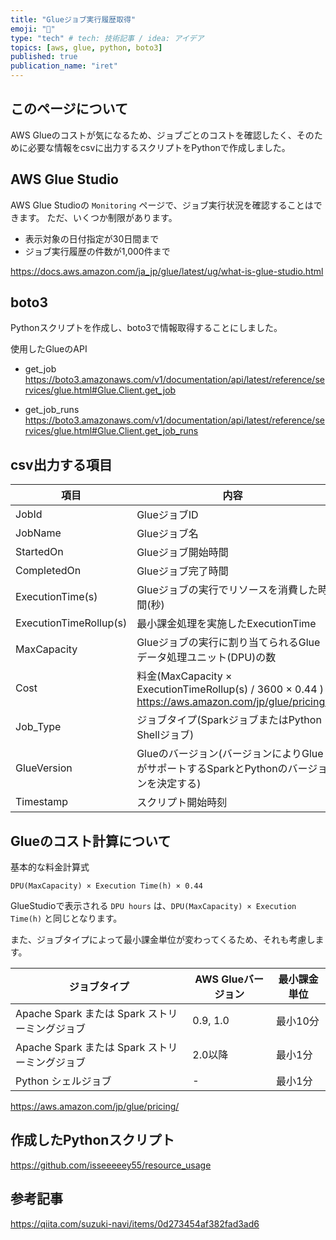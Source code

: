 ```yaml
---
title: "Glueジョブ実行履歴取得"
emoji: "🙌"
type: "tech" # tech: 技術記事 / idea: アイデア
topics: [aws, glue, python, boto3]
published: true
publication_name: "iret"
---
```


## このページについて
AWS Glueのコストが気になるため、ジョブごとのコストを確認したく、そのために必要な情報をcsvに出力するスクリプトをPythonで作成しました。

## AWS Glue Studio
AWS Glue Studioの `Monitoring` ページで、ジョブ実行状況を確認することはできます。
ただ、いくつか制限があります。

- 表示対象の日付指定が30日間まで
- ジョブ実行履歴の件数が1,000件まで

https://docs.aws.amazon.com/ja_jp/glue/latest/ug/what-is-glue-studio.html

## boto3
Pythonスクリプトを作成し、boto3で情報取得することにしました。

使用したGlueのAPI

- get_job
https://boto3.amazonaws.com/v1/documentation/api/latest/reference/services/glue.html#Glue.Client.get_job

- get_job_runs
https://boto3.amazonaws.com/v1/documentation/api/latest/reference/services/glue.html#Glue.Client.get_job_runs

## csv出力する項目

| 項目 | 内容 |
| ---------------------- | -------------------------------------------------------------------------------------------- |
| JobId | GlueジョブID |
| JobName | Glueジョブ名 |
| StartedOn | Glueジョブ開始時間 |
| CompletedOn | Glueジョブ完了時間 |
| ExecutionTime(s) | Glueジョブの実行でリソースを消費した時間(秒) |
| ExecutionTimeRollup(s) | 最小課金処理を実施したExecutionTime |
| MaxCapacity | Glueジョブの実行に割り当てられるGlueデータ処理ユニット(DPU)の数 |
| Cost | 料金(MaxCapacity × ExecutionTimeRollup(s) / 3600 × 0.44 ) <br>https://aws.amazon.com/jp/glue/pricing/ |
| Job_Type | ジョブタイプ(SparkジョブまたはPython Shellジョブ) |
| GlueVersion | Glueのバージョン(バージョンによりGlue がサポートするSparkとPythonのバージョンを決定する) |
| Timestamp | スクリプト開始時刻 |

## Glueのコスト計算について

基本的な料金計算式

```
DPU(MaxCapacity) × Execution Time(h) × 0.44
```

GlueStudioで表示される `DPU hours` は、`DPU(MaxCapacity) × Execution Time(h)` と同じとなります。

また、ジョブタイプによって最小課金単位が変わってくるため、それも考慮します。

| ジョブタイプ | AWS Glueバージョン | 最小課金単位 |
| --- | --- | --- |
| Apache Spark または Spark ストリーミングジョブ | 0.9, 1.0 | 最小10分 |
| Apache Spark または Spark ストリーミングジョブ | 2.0以降 | 最小1分 |
| Python シェルジョブ | - | 最小1分 |

https://aws.amazon.com/jp/glue/pricing/

## 作成したPythonスクリプト

https://github.com/isseeeeey55/resource_usage

## 参考記事

https://qiita.com/suzuki-navi/items/0d273454af382fad3ad6
